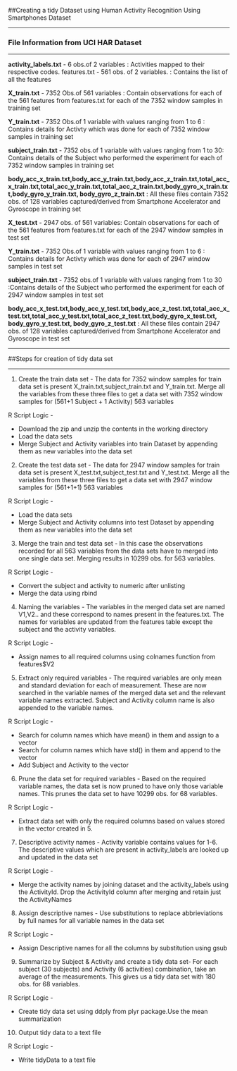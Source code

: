 
##Creating a tidy Dataset using Human Activity Recognition Using Smartphones Dataset

---

### File Information from UCI HAR Dataset

---
**activity\_labels.txt** - 6 obs.of 2 variables : Activities mapped to their respective codes.
features.txt - 561 obs. of 2 variables. : Contains the list of all the features

**X\_train.txt** - 7352 Obs.of 561 variables : Contain observations for each of the 561 features from features.txt for each of the 7352 window samples in training set

**Y\_train.txt** - 7352 Obs.of 1 variable with values ranging from 1 to 6 : Contains details for Activty which was done for each of 7352 window samples in training set

**subject\_train.txt** - 7352 obs.of 1 variable with values ranging from 1 to 30: Contains details of the Subject who performed the experiment for each of 7352 window samples in training set

**body\_acc\_x\_train.txt,body\_acc\_y\_train.txt,body\_acc\_z\_train.txt,total\_acc\_x\_train.txt,total\_acc\_y\_train.txt,total\_acc\_z\_train.txt,body\_gyro\_x\_train.txt,body\_gyro\_y\_train.txt, body\_gyro\_z\_train.txt**   : All these files contain  7352 obs. of 128 variables captured/derived from Smartphone Accelerator and Gyroscope in training set

**X\_test.txt** - 2947 obs. of 561 variables: Contain observations for each of the 561 features from features.txt for each of the 2947 window samples in test set

**Y\_train.txt** - 7352 Obs.of 1 variable with values ranging from 1 to 6 : Contains details for Activty which was done for each of 2947 window samples in test set

**subject\_train.txt** - 7352 obs.of 1 variable  with values ranging from 1 to 30 :Contains details of the Subject who performed the experiment for each of 2947 window samples in test set

**body\_acc\_x\_test.txt,body\_acc\_y\_test.txt,body\_acc\_z\_test.txt,total\_acc\_x\_test.txt,total\_acc\_y\_test.txt,total\_acc\_z\_test.txt,body\_gyro\_x\_test.txt,
body\_gyro\_y\_test.txt, body\_gyro\_z\_test.txt**  : All these files contain  2947 obs. of 128 variables captured/derived from Smartphone Accelerator and Gyroscope in test set

----

##Steps for creation of tidy data set

----

1. Create the train data set - The data for 7352 window samples for train data set is present X\_train.txt,subject\_train.txt and Y\_train.txt. Merge all the variables from these three files to get a data set with 7352 window samples for (561+1 Subject + 1 Activity) 563 variables

  R Script Logic -

  - Download the zip and unzip the contents in the working directory
  - Load the data sets
  - Merge Subject and Activity variables into train Dataset by appending them as new variables into the data set

2. Create the test data set - The data for 2947 window samples for train data set is present X\_test.txt,subject\_test.txt and Y\_test.txt. Merge all the variables from these three files to get a data set with 2947 window samples for (561+1+1) 563 variables

  R Script Logic -

  - Load the data sets
  - Merge Subject and Activity columns into test Dataset by appending them as new variables into the data set

3. Merge the train and test data set - In this case the observations recorded for all 563 variables from the data sets have to merged into one single data set. Merging results in 10299 obs. for 563 variables.

  R Script Logic -
  - Convert the subject and activity to numeric after unlisting
  - Merge the data using rbind

4. Naming the variables - The variables in the merged data set are named V1,V2.. and these correspond to names present in the features.txt. The names for variables are updated from the features table except the subject and the activity variables.

  R Script Logic -

  - Assign names to all required columns using colnames function from features$V2

5. Extract only required variables - The required variables are only mean and standard deviation for each of measurement. These are now searched in the variable names of the merged data set and the relevant variable names extracted. Subject and Activity column name is also appended to the variable names.

  R Script Logic -

  - Search for column names which have mean() in them and assign to a vector
  - Search for column names which have std() in them and append to the vector
  - Add Subject and Activity to the vector

6. Prune the data set for required variables - Based on the required variable names, the data set is now pruned to have only those variable names. This prunes the data set to have 10299 obs. for 68 variables.

  R Script Logic -

  - Extract data set with only the required columns based on values stored in the vector created in 5.

7. Descriptive activity names - Activity variable contains values for 1-6. The descriptive values which are present in activity\_labels are looked up and updated in the data set

  R Script Logic -

  - Merge the activity names by joining dataset and the activity_labels using the ActivityId. Drop the ActivityId column after merging and retain just the ActivityNames

8. Assign descriptive names - Use substitutions to replace abbrieviations by full names for all variable names in the data set

  R Script Logic -

  - Assign Descriptive names for all the columns by substitution using gsub

9. Summarize by Subject & Activity and create a tidy data set- For each subject (30 subjects) and Activity (6 activities) combination, take an average of the measurements. This gives us a tidy data set with 180 obs. for 68 variables.

  R Script Logic -

  - Create tidy data set using ddply from plyr package.Use the mean summarization

10. Output tidy data to a text file

  R Script Logic -

  - Write tidyData to a text file


